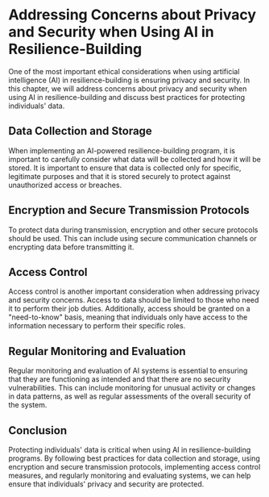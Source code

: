 Addressing Concerns about Privacy and Security when Using AI in Resilience-Building
==================================================================================================================================================================================

One of the most important ethical considerations when using artificial intelligence (AI) in resilience-building is ensuring privacy and security. In this chapter, we will address concerns about privacy and security when using AI in resilience-building and discuss best practices for protecting individuals' data.

Data Collection and Storage
---------------------------

When implementing an AI-powered resilience-building program, it is important to carefully consider what data will be collected and how it will be stored. It is important to ensure that data is collected only for specific, legitimate purposes and that it is stored securely to protect against unauthorized access or breaches.

Encryption and Secure Transmission Protocols
--------------------------------------------

To protect data during transmission, encryption and other secure protocols should be used. This can include using secure communication channels or encrypting data before transmitting it.

Access Control
--------------

Access control is another important consideration when addressing privacy and security concerns. Access to data should be limited to those who need it to perform their job duties. Additionally, access should be granted on a "need-to-know" basis, meaning that individuals only have access to the information necessary to perform their specific roles.

Regular Monitoring and Evaluation
---------------------------------

Regular monitoring and evaluation of AI systems is essential to ensuring that they are functioning as intended and that there are no security vulnerabilities. This can include monitoring for unusual activity or changes in data patterns, as well as regular assessments of the overall security of the system.

Conclusion
----------

Protecting individuals' data is critical when using AI in resilience-building programs. By following best practices for data collection and storage, using encryption and secure transmission protocols, implementing access control measures, and regularly monitoring and evaluating systems, we can help ensure that individuals' privacy and security are protected.

